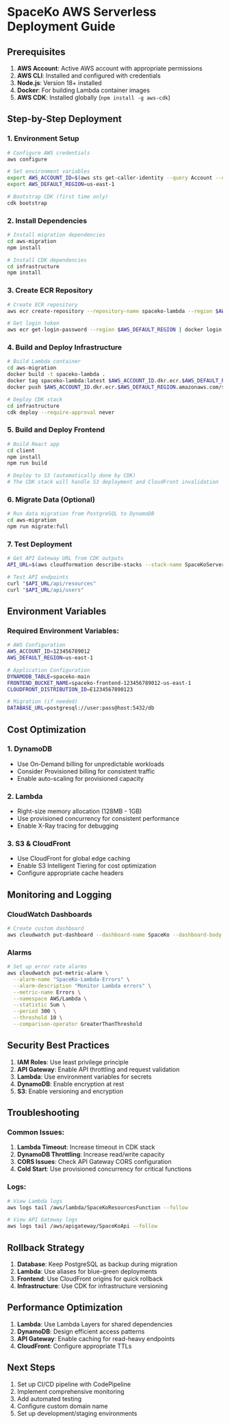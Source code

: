 # SpaceKo AWS Serverless Deployment Guide

## Prerequisites

1. **AWS Account**: Active AWS account with appropriate permissions
2. **AWS CLI**: Installed and configured with credentials
3. **Node.js**: Version 18+ installed
4. **Docker**: For building Lambda container images
5. **AWS CDK**: Installed globally (`npm install -g aws-cdk`)

## Step-by-Step Deployment

### 1. Environment Setup

```bash
# Configure AWS credentials
aws configure

# Set environment variables
export AWS_ACCOUNT_ID=$(aws sts get-caller-identity --query Account --output text)
export AWS_DEFAULT_REGION=us-east-1

# Bootstrap CDK (first time only)
cdk bootstrap
```

### 2. Install Dependencies

```bash
# Install migration dependencies
cd aws-migration
npm install

# Install CDK dependencies
cd infrastructure
npm install
```

### 3. Create ECR Repository

```bash
# Create ECR repository
aws ecr create-repository --repository-name spaceko-lambda --region $AWS_DEFAULT_REGION

# Get login token
aws ecr get-login-password --region $AWS_DEFAULT_REGION | docker login --username AWS --password-stdin $AWS_ACCOUNT_ID.dkr.ecr.$AWS_DEFAULT_REGION.amazonaws.com
```

### 4. Build and Deploy Infrastructure

```bash
# Build Lambda container
cd aws-migration
docker build -t spaceko-lambda .
docker tag spaceko-lambda:latest $AWS_ACCOUNT_ID.dkr.ecr.$AWS_DEFAULT_REGION.amazonaws.com/spaceko-lambda:latest
docker push $AWS_ACCOUNT_ID.dkr.ecr.$AWS_DEFAULT_REGION.amazonaws.com/spaceko-lambda:latest

# Deploy CDK stack
cd infrastructure
cdk deploy --require-approval never
```

### 5. Build and Deploy Frontend

```bash
# Build React app
cd client
npm install
npm run build

# Deploy to S3 (automatically done by CDK)
# The CDK stack will handle S3 deployment and CloudFront invalidation
```

### 6. Migrate Data (Optional)

```bash
# Run data migration from PostgreSQL to DynamoDB
cd aws-migration
npm run migrate:full
```

### 7. Test Deployment

```bash
# Get API Gateway URL from CDK outputs
API_URL=$(aws cloudformation describe-stacks --stack-name SpaceKoServerlessStack --query 'Stacks[0].Outputs[?OutputKey==`ApiGatewayUrl`].OutputValue' --output text)

# Test API endpoints
curl "$API_URL/api/resources"
curl "$API_URL/api/users"
```

## Environment Variables

### Required Environment Variables:

```bash
# AWS Configuration
AWS_ACCOUNT_ID=123456789012
AWS_DEFAULT_REGION=us-east-1

# Application Configuration
DYNAMODB_TABLE=spaceko-main
FRONTEND_BUCKET_NAME=spaceko-frontend-123456789012-us-east-1
CLOUDFRONT_DISTRIBUTION_ID=E1234567890123

# Migration (if needed)
DATABASE_URL=postgresql://user:pass@host:5432/db
```

## Cost Optimization

### 1. DynamoDB
- Use On-Demand billing for unpredictable workloads
- Consider Provisioned billing for consistent traffic
- Enable auto-scaling for provisioned capacity

### 2. Lambda
- Right-size memory allocation (128MB - 1GB)
- Use provisioned concurrency for consistent performance
- Enable X-Ray tracing for debugging

### 3. S3 & CloudFront
- Use CloudFront for global edge caching
- Enable S3 Intelligent Tiering for cost optimization
- Configure appropriate cache headers

## Monitoring and Logging

### CloudWatch Dashboards
```bash
# Create custom dashboard
aws cloudwatch put-dashboard --dashboard-name SpaceKo --dashboard-body file://monitoring/dashboard.json
```

### Alarms
```bash
# Set up error rate alarms
aws cloudwatch put-metric-alarm \
  --alarm-name "SpaceKo-Lambda-Errors" \
  --alarm-description "Monitor Lambda errors" \
  --metric-name Errors \
  --namespace AWS/Lambda \
  --statistic Sum \
  --period 300 \
  --threshold 10 \
  --comparison-operator GreaterThanThreshold
```

## Security Best Practices

1. **IAM Roles**: Use least privilege principle
2. **API Gateway**: Enable API throttling and request validation
3. **Lambda**: Use environment variables for secrets
4. **DynamoDB**: Enable encryption at rest
5. **S3**: Enable versioning and encryption

## Troubleshooting

### Common Issues:

1. **Lambda Timeout**: Increase timeout in CDK stack
2. **DynamoDB Throttling**: Increase read/write capacity
3. **CORS Issues**: Check API Gateway CORS configuration
4. **Cold Start**: Use provisioned concurrency for critical functions

### Logs:
```bash
# View Lambda logs
aws logs tail /aws/lambda/SpaceKoResourcesFunction --follow

# View API Gateway logs
aws logs tail /aws/apigateway/SpaceKoApi --follow
```

## Rollback Strategy

1. **Database**: Keep PostgreSQL as backup during migration
2. **Lambda**: Use aliases for blue-green deployments
3. **Frontend**: Use CloudFront origins for quick rollback
4. **Infrastructure**: Use CDK for infrastructure versioning

## Performance Optimization

1. **Lambda**: Use Lambda Layers for shared dependencies
2. **DynamoDB**: Design efficient access patterns
3. **API Gateway**: Enable caching for read-heavy endpoints
4. **CloudFront**: Configure appropriate TTLs

## Next Steps

1. Set up CI/CD pipeline with CodePipeline
2. Implement comprehensive monitoring
3. Add automated testing
4. Configure custom domain name
5. Set up development/staging environments